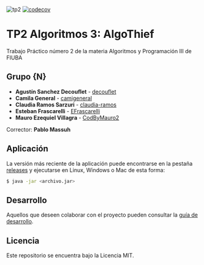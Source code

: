 ![tp2](https://github.com/decouflet/algo3_tp2/actions/workflows/build.yml/badge.svg) [![codecov](https://codecov.io/gh/decouflet/algo3_tp2/branch/master/graph/badge.svg)](https://codecov.io/gh/decouflet/algo3_tp2)

# TP2 Algoritmos 3: AlgoThief

Trabajo Práctico número 2 de la materia Algoritmos y Programación III de FIUBA

## Grupo {N}

* **Agustín Sanchez Decouflet** - [decouflet](https://github.com/decouflet)
* **Camila General** - [camigeneral](https://github.com/camigeneral)
* **Claudia Ramos Sarzuri** - [claudia-ramos](https://github.com/claudia-ramos)
* **Esteban Frascarelli** - [EFrascarelli](https://github.com/EFrascarelli)
* **Mauro Ezequiel Villagra** - [CodByMauro2](https://github.com/codbymauro2)


Corrector: **Pablo Massuh**

## Aplicación

La versión más reciente de la aplicación puede encontrarse en la pestaña [releases](https://github.com/decouflet/algo3_tp2/releases/latest) y ejecutarse en Linux, Windows o Mac de esta forma:

```bash
$ java -jar <archivo.jar>
```

## Desarrollo

Aquellos que deseen colaborar con el proyecto pueden consultar la [guía de desarrollo](./docs/Desarrollo.md).

## Licencia

Este repositorio se encuentra bajo la Licencia MIT.
